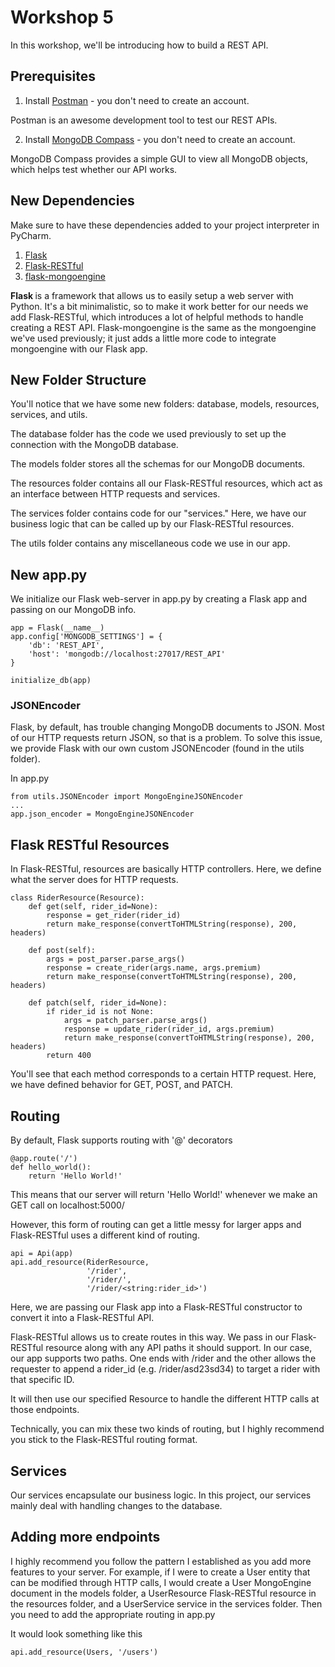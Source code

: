 # Workshop 5

In this workshop, we'll be introducing how to build a REST API.

## Prerequisites

1. Install [Postman](https://www.postman.com/downloads/) - you don't need to create an account.

Postman is an awesome development tool to test our REST APIs.

2. Install [MongoDB Compass](https://www.mongodb.com/try/download/compass) - you don't need to create an account.

MongoDB Compass provides a simple GUI to view all MongoDB objects, which helps test whether our API works.

## New Dependencies
Make sure to have these dependencies added to your project interpreter in PyCharm.

1. [Flask](https://flask.palletsprojects.com/en/1.1.x/)
2. [Flask-RESTful](https://flask-restful.readthedocs.io/en/latest/)
3. [flask-mongoengine](https://docs.mongoengine.org/projects/flask-mongoengine/en/latest/)

<b> Flask </b> is a framework that allows us to easily setup a web server with Python. It's a bit minimalistic, so to make it work better for our needs we add Flask-RESTful, which introduces a lot of helpful methods to handle creating a REST API. Flask-mongoengine is the same as the mongoengine we've used previously; it just adds a little more code to integrate mongoengine with our Flask app.

## New Folder Structure

You'll notice that we have some new folders: database, models, resources, services, and utils. 

The database folder has the code we used previously to set up the connection with the MongoDB database.

The models folder stores all the schemas for our MongoDB documents.

The resources folder contains all our Flask-RESTful resources, which act as an interface between HTTP requests and services.

The services folder contains code for our "services." Here, we have our business logic that can be called up by our Flask-RESTful resources.

The utils folder contains any miscellaneous code we use in our app.

## New app.py
We initialize our Flask web-server in app.py by creating a Flask app and passing on our MongoDB info.

```
app = Flask(__name__)
app.config['MONGODB_SETTINGS'] = {
    'db': 'REST_API',
    'host': 'mongodb://localhost:27017/REST_API'
}

initialize_db(app)
```


### JSONEncoder
Flask, by default, has trouble changing MongoDB documents to JSON. Most of our HTTP requests return JSON, so that is a problem. To solve this issue, we provide Flask with our own custom JSONEncoder (found in the utils folder).

In app.py
```
from utils.JSONEncoder import MongoEngineJSONEncoder
...
app.json_encoder = MongoEngineJSONEncoder
```

## Flask RESTful Resources

In Flask-RESTful, resources are basically HTTP controllers. Here, we define what the server does for HTTP requests.

```
class RiderResource(Resource):
    def get(self, rider_id=None):
        response = get_rider(rider_id)
        return make_response(convertToHTMLString(response), 200, headers)

    def post(self):
        args = post_parser.parse_args()
        response = create_rider(args.name, args.premium)
        return make_response(convertToHTMLString(response), 200, headers)

    def patch(self, rider_id=None):
        if rider_id is not None:
            args = patch_parser.parse_args()
            response = update_rider(rider_id, args.premium)
            return make_response(convertToHTMLString(response), 200, headers)
        return 400
```

You'll see that each method corresponds to a certain HTTP request. Here, we have defined behavior for GET, POST, and PATCH.

## Routing 
By default, Flask supports routing with '@' decorators
```
@app.route('/')
def hello_world():
    return 'Hello World!'
```

This means that our server will return 'Hello World!' whenever we make an GET call on localhost:5000/

However, this form of routing can get a little messy for larger apps and Flask-RESTful uses a different kind of routing.

```
api = Api(app)
api.add_resource(RiderResource,
                 '/rider',
                 '/rider/',
                 '/rider/<string:rider_id>')
```

Here, we are passing our Flask app into a Flask-RESTful constructor to convert it into a Flask-RESTful API.

Flask-RESTful allows us to create routes in this way. We pass in our Flask-RESTful resource along with any API paths it should support. In our case, our app supports two paths. One ends with /rider and the other allows the requester to append a rider_id (e.g. /rider/asd23sd34) to target a rider with that specific ID.

It will then use our specified Resource to handle the different HTTP calls at those endpoints.

Technically, you can mix these two kinds of routing, but I highly recommend you stick to the Flask-RESTful routing format.

## Services

Our services encapsulate our business logic. In this project, our services mainly deal with handling changes to the database.

## Adding more endpoints
I highly recommend you follow the pattern I established as you add more features to your server. For example, if I were to create a User entity that can be modified through HTTP calls, I would create a User MongoEngine document in the models folder, a UserResource Flask-RESTful resource in the resources folder, and a UserService service in the services folder. Then you need to add the appropriate routing in app.py

It would look something like this
```
api.add_resource(Users, '/users')
```